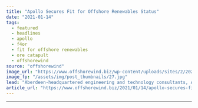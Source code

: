 ```yaml
---
title: "Apollo Secures Fit for Offshore Renewables Status"
date: "2021-01-14"
tags: 
  - featured
  - headlines
  - apollo
  - f4or
  - fit for offshore renewables
  - ore catapult
  - offshorewind
source: "offshorewind"
image_url: "https://www.offshorewind.biz/wp-content/uploads/sites/2/2021/01/Apollo-Secures-Fit-for-Offshore-Renewables-Status.jpg"
image_fp: "/assets/img/post_thumbnails/27.jpg"
lead: "Aberdeen-headquartered engineering and technology consultants, Apollo, has been granted Fit for Offshore Renewables (F4OR)"
article_url: "https://www.offshorewind.biz/2021/01/14/apollo-secures-fit-for-offshore-renewables-status/"
---
```


---
